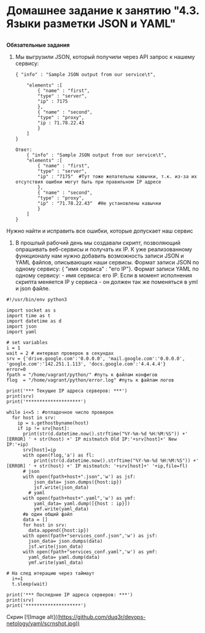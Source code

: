 # **Домашнее задание к занятию "4.3. Языки разметки JSON и YAML"**


## 
**Обязательные задания**



1. Мы выгрузили JSON, который получили через API запрос к нашему сервису:

    ```
    { "info" : "Sample JSON output from our service\t",

        "elements" :[
            { "name" : "first",
            "type" : "server",
            "ip" : 7175 
            },
            { "name" : "second",
            "type" : "proxy",
            "ip : 71.78.22.43
            }
        ]
    }

    Ответ:
        { "info" : "Sample JSON output from our service\t",
        "elements" :[
            { "name" : "first",
            "type" : "server",
            "ip" : "7175"  #Тут тоже желательны кавычки, т.к. из-за их отсутствия ошибки могут быть при правильном IP адресе
            },
            { "name" : "second",
            "type" : "proxy",
            "ip" : "71.78.22.43"  #Не установлены кавычки 
            }
        ]
    }
    ```


Нужно найти и исправить все ошибки, которые допускает наш сервис



1. В прошлый рабочий день мы создавали скрипт, позволяющий опрашивать веб-сервисы и получать их IP. К уже реализованному функционалу нам нужно добавить возможность записи JSON и YAML файлов, описывающих наши сервисы. Формат записи JSON по одному сервису: { "имя сервиса" : "его IP"}. Формат записи YAML по одному сервису: - имя сервиса: его IP. Если в момент исполнения скрипта меняется IP у сервиса - он должен так же поменяться в yml и json файле.


```
#!/usr/bin/env python3

import socket as s
import time as t
import datetime as d
import json
import yaml

# set variables
i = 1
wait = 2 # интервал проверок в секундах
srv = {'drive.google.com':'0.0.0.0', 'mail.google.com':'0.0.0.0', 'google.com':'142.251.1.113', 'docs.google.com':'4.4.4.4'}
error=0
fpath = "/home/vagrant/python/" #путь к файлам конфигов
flog  = "/home/vagrant/python/error.log" #путь к файлам логов

print('*** Текущие IP адреса серверов: ***')
print(srv)
print('********************')

while i<=5 : #отладочное число проверок
  for host in srv:
    ip = s.gethostbyname(host)
    if ip != srv[host]:
      print(str(d.datetime.now().strftime("%Y-%m-%d %H:%M:%S")) +' [ERROR] ' + str(host) +' IP mistmatch Old IP:'+srv[host]+' New IP:'+ip)
      srv[host]=ip
      with open(flog,'a') as fl:
          print(str(d.datetime.now().strftime("%Y-%m-%d %H:%M:%S")) +' [ERROR] ' + str(host) +' IP mistmatch: '+srv[host]+' '+ip,file=fl)
      # json
      with open(fpath+host+".json",'w') as jsf:
          json_data= json.dumps({host:ip})
          jsf.write(json_data)
        # yaml
      with open(fpath+host+".yaml",'w') as ymf:
          yaml_data= yaml.dump([{host : ip}])
          ymf.write(yaml_data)
      #в один общий файл
      data = []
      for host in srv:
        data.append({host:ip})
      with open(fpath+"services_conf.json",'w') as jsf:
        json_data= json.dumps(data)
        jsf.write(json_data)
      with open(fpath+"services_conf.yaml",'w') as ymf:
        yaml_data= yaml.dump(data)
        ymf.write(yaml_data)

# На след итерацию через таймаут
  i+=1
  t.sleep(wait)

print('*** Последние IP адреса серверов: ***')
print(srv)
print('********************')
```

Скрин
[![Image alt][((https://github.com/duq3r/devops-netology/yaml/scrnshot.jpg))](https://github.com/duq3r/devops-netology/blob/main/yaml/scrnshot.jpg)
